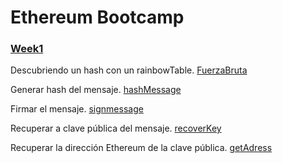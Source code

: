   # Ethereum Bootcamp

  ### [Week1](https://github.com/Maciker/Web3/tree/main/AlchemyUniversity/EthereumBootcamp/Week1)

  Descubriendo un hash con un rainbowTable. [FuerzaBruta](https://github.com/Maciker/Web3/blob/main/AlchemyUniversity/EthereumBootcamp/Week1/bruteForceHashing.js)
  
  Generar hash del mensaje. [hashMessage](https://github.com/Maciker/Web3/blob/main/AlchemyUniversity/EthereumBootcamp/Week1/hashMessage.js)
  
  Firmar el mensaje. [signmessage](https://github.com/Maciker/Web3/blob/main/AlchemyUniversity/EthereumBootcamp/Week1/signMessage.js)
   
  Recuperar a clave pública del mensaje. [recoverKey](https://github.com/Maciker/Web3/blob/main/AlchemyUniversity/EthereumBootcamp/Week1/recoverKey.js)
  
  Recuperar la dirección Ethereum de la clave pública. [getAdress](https://github.com/Maciker/Web3/blob/main/AlchemyUniversity/EthereumBootcamp/Week1/getAdress.js)
